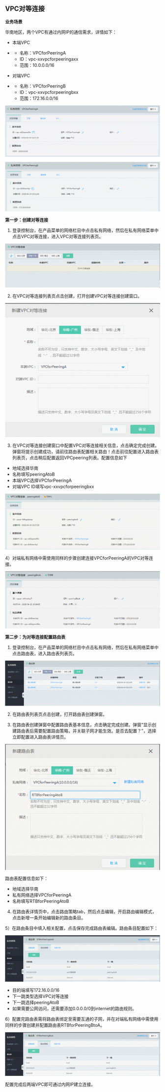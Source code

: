 ## **VPC对等连接**

**业务场景**

华南地区，两个VPC有通过内网IP的通信需求，详情如下：

- 本端VPC

- - 名称：VPCforPeeringA
  - ID：vpc-xxvpcforpeeringaxx
  - 范围：10.0.0.0/16

- 对端VPC

- - 名称：VPCforPeeringB
  - ID：vpc-xxvpcforpeeringbxx
  - 范围：172.16.0.0/16

![](/image/Networking/Virtual-Private-Cloud/Getting-Started/VPC-Peering/Step1-1.png)

![](/image/Networking/Virtual-Private-Cloud/Getting-Started/VPC-Peering/Step1-2.png)



**第一步：创建对等连接**

1) 登录控制台，在产品菜单的网络栏目中点击私有网络，然后在私有网络菜单中点击VPC对等连接，进入VPC对等连接列表页。

![](/image/Networking/Virtual-Private-Cloud/Getting-Started/VPC-Peering/Step1-3.png)



2) 在VPC对等连接列表页点击创建，打开创建VPC对等连接创建窗口。

![](/image/Networking/Virtual-Private-Cloud/Getting-Started/VPC-Peering/Step1-4.png)



3) 在VPC对等连接创建窗口中配置VPC对等连接相关信息，点击确定完成创建。弹窗将提示创建成功，请前往路由表配置相关路由！点击前往配置进入路由表列表页，点击稍后配置返回VPCpeering列表。配置信息如下

- 地域选择华南
- 名称填写peeringAtoB
- 本端VPC选择VPCforPeeringA
- 对端VPC ID填写vpc-xxvpcforpeeringbxx

![](/image/Networking/Virtual-Private-Cloud/Getting-Started/VPC-Peering/Step1-5.png)



4）对端私有网络中需使用同样的步骤创建连接VPCforPeeringA的VPC对等连接。

![](/image/Networking/Virtual-Private-Cloud/Getting-Started/VPC-Peering/Step1-6.png)



**第二步：为对等连接配置路由表**

1) 登录控制台，在产品菜单的网络栏目中点击私有网络，然后在私有网络菜单中点击路由表，进入路由表列表页。

![](/image/Networking/Virtual-Private-Cloud/Getting-Started/VPC-Peering/Step2-1.png) 



2) 在路由表列表页点击创建，打开路由表创建弹窗。

3) 在路由表创建弹窗中配置路由表基本信息，点击确定完成创建。弹窗“显示创建路由表后需要配置路由策略，并关联子网才能生效。是否去配置？”，选择立即配置进入路由表详情页。

![](/image/Networking/Virtual-Private-Cloud/Getting-Started/VPC-Peering/Step2-2.png) 



路由表配置信息如下：

- 地域选择华南
- 私有网络选择VPCforPeeringA
- 名称填写RTBforPeeringAtoB

4) 在路由表详情页中，点击路由策略tab，然后点击编辑，开启路由编辑模式，点击新增一条开始编辑新的路由条目。

5）在路由条目中填入相关配置，点击保存完成路由表编辑。路由条目配置如下：

![](/image/Networking/Virtual-Private-Cloud/Getting-Started/VPC-Peering/Step2-3.png) 



- 目的端填写172.16.0.0/16
- 下一跳类型选择VPC对等连接
- 下一跳选择peeringAtoB
- 如果需要公网访问，还需要添加0.0.0.0/0到internet的路由规则。

6）配置完路由表需将路由表绑定至需要互通的子网，并在对端私有网络中需使用同样的步骤创建并配置路由表RTBforPeeringBtoA。

![](/image/Networking/Virtual-Private-Cloud/Getting-Started/VPC-Peering/Step2-4.png) 



配置完成后两端VPC即可通过内网IP建立连接。